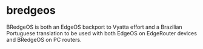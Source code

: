 bredgeos
========

BRedgeOS is both an EdgeOS backport to Vyatta effort and a Brazilian Portuguese translation to be used with both EdgeOS
on EdgeRouter devices and BRedgeOS on PC routers. 


